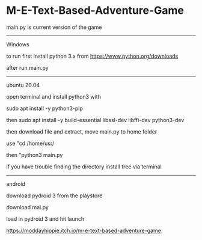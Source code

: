 # M-E-Text-Based-Adventure-Game
main.py is current version of the game

-------------------------------------------------------------

Windows

to run first install python 3.x from https://www.python.org/downloads

after run main.py

-------------------------------------------------------------

ubuntu 20.04

open terminal and install python3 with 

sudo apt install -y python3-pip

then sudo apt install -y build-essential libssl-dev libffi-dev python3-dev

then download file and extract, move main.py to home folder

use "cd /home/usr/

then "python3 main.py

if you have trouble finding the directory install tree via terminal 

-------------------------------------------------------------------------------------

android

download pydroid 3 from the playstore

download mai.py

load in pydroid 3 and hit launch

https://moddayhippie.itch.io/m-e-text-based-adventure-game
